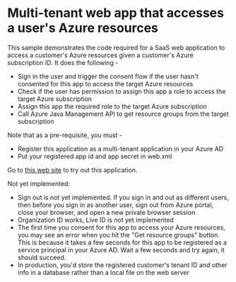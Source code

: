 # Multi-tenant web app that accesses a user's Azure resources 

This sample demonstrates the code required for a SaaS web application to access a customer's Azure resources given a customer's Azure subscription ID. It does the following - 
* Sign in the user and trigger the consent flow if the user hasn't consented for this app to access the target Azure resources
* Check if the user has permission to assign this app a role to access the target Azure subscription
* Assign this app the required role to the target Azure subscription
* Call Azure Java Management API to get resource groups from the target subscription

Note that as a pre-requisite, you must -  
* Register this application as a multi-tenant application in your Azure AD 
* Put your registered app id and app secret in web.xml

Go to [this web site](http://javamgmtsdk.azurewebsites.net/azuremgmtsdksample) to try out this application.

Not yet implemented: 
* Sign out is not yet implemented. If you sign in and out as different users, then before you sign in as another user, sign out from Azure portal, close your browser, and open a new private browser session
* Organization ID works, Live ID is not yet implemented
* The first time you consent for this app to access your Azure resources, you may see an error when you hit the "Get resource groups" button. This is because it takes a few seconds for this app to be registered as a service principal in your Azure AD. Wait a few seconds and try again, it should succeed.
* In production, you'd store the registered customer's tenant ID and other info in a database rather than a local file on the web server

